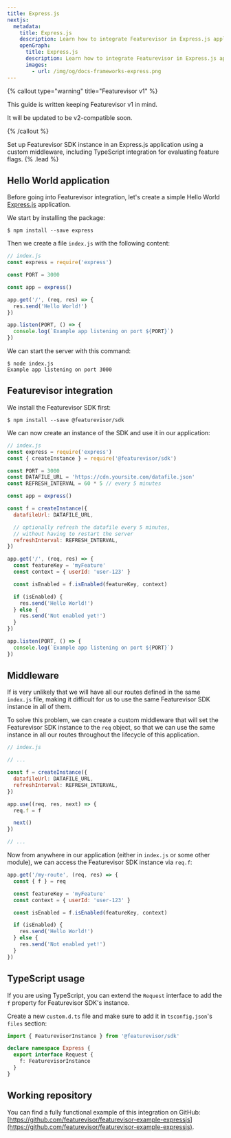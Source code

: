 ```yaml
---
title: Express.js
nextjs:
  metadata:
    title: Express.js
    description: Learn how to integrate Featurevisor in Express.js applications for evaluating feature flags
    openGraph:
      title: Express.js
      description: Learn how to integrate Featurevisor in Express.js applications for evaluating feature flags
      images:
        - url: /img/og/docs-frameworks-express.png
---
```


{% callout type="warning" title="Featurevisor v1" %}

This guide is written keeping Featurevisor v1 in mind.

It will be updated to be v2-compatible soon.

{% /callout %}

Set up Featurevisor SDK instance in an Express.js application using a custom middleware, including TypeScript integration for evaluating feature flags. {% .lead %}

## Hello World application

Before going into Featurevisor integration, let's create a simple Hello World [Express.js](https://expressjs.com/) application.

We start by installing the package:

```
$ npm install --save express
```

Then we create a file `index.js` with the following content:

```js
// index.js
const express = require('express')

const PORT = 3000

const app = express()

app.get('/', (req, res) => {
  res.send('Hello World!')
})

app.listen(PORT, () => {
  console.log(`Example app listening on port ${PORT}`)
})
```

We can start the server with this command:

```
$ node index.js
Example app listening on port 3000
```

## Featurevisor integration

We install the Featurevisor SDK first:

```
$ npm install --save @featurevisor/sdk
```

We can now create an instance of the SDK and use it in our application:

```js
// index.js
const express = require('express')
const { createInstance } = require('@featurevisor/sdk')

const PORT = 3000
const DATAFILE_URL = 'https://cdn.yoursite.com/datafile.json'
const REFRESH_INTERVAL = 60 * 5 // every 5 minutes

const app = express()

const f = createInstance({
  datafileUrl: DATAFILE_URL,

  // optionally refresh the datafile every 5 minutes,
  // without having to restart the server
  refreshInterval: REFRESH_INTERVAL,
})

app.get('/', (req, res) => {
  const featureKey = 'myFeature'
  const context = { userId: 'user-123' }

  const isEnabled = f.isEnabled(featureKey, context)

  if (isEnabled) {
    res.send('Hello World!')
  } else {
    res.send('Not enabled yet!')
  }
})

app.listen(PORT, () => {
  console.log(`Example app listening on port ${PORT}`)
})
```

## Middleware

If is very unlikely that we will have all our routes defined in the same `index.js` file, making it difficult for us to use the same Featurevisor SDK instance in all of them.

To solve this problem, we can create a custom middleware that will set the Featurevisor SDK instance to the `req` object, so that we can use the same instance in all our routes throughout the lifecycle of this application.

```js
// index.js

// ...

const f = createInstance({
  datafileUrl: DATAFILE_URL,
  refreshInterval: REFRESH_INTERVAL,
})

app.use((req, res, next) => {
  req.f = f

  next()
})

// ...
```

Now from anywhere in our application (either in `index.js` or some other module), we can access the Featurevisor SDK instance via `req.f`:

```js
app.get('/my-route', (req, res) => {
  const { f } = req

  const featureKey = 'myFeature'
  const context = { userId: 'user-123' }

  const isEnabled = f.isEnabled(featureKey, context)

  if (isEnabled) {
    res.send('Hello World!')
  } else {
    res.send('Not enabled yet!')
  }
})
```

## TypeScript usage

If you are using TypeScript, you can extend the `Request` interface to add the `f` property for Featurevisor SDK's instance.

Create a new `custom.d.ts` file and make sure to add it in `tsconfig.json`'s `files` section:

```ts
import { FeaturevisorInstance } from '@featurevisor/sdk'

declare namespace Express {
  export interface Request {
    f: FeaturevisorInstance
  }
}
```

## Working repository

You can find a fully functional example of this integration on GitHub: [https://github.com/featurevisor/featurevisor-example-expressjs](https://github.com/featurevisor/featurevisor-example-expressjs).
